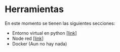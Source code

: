 # Herramientas

En este momento se tienen las siguientes secciones:
* Entorno virtual en python [[link]](entorno-virtual-python/README.md)
* Node red [[link]](node-red/README.md)
* Docker (Aun no hay nada)
